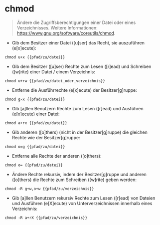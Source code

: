 # chmod

> Ändere die Zugriffsberechtigungen einer Datei oder eines Verzeichnisses.
> Weitere Informationen: <https://www.gnu.org/software/coreutils/chmod>.

- Gib dem Besitzer einer Datei ([u]ser) das Recht, sie auszuführen (e[x]ecute):

`chmod u+x {{pfad/zu/datei}}`

- Gib dem Besitzer ([u]ser) Rechte zum Lesen ([r]ead) und Schreiben ([w]rite) einer Datei / einem Verzeichnis:

`chmod u+rw {{pfad/zu/datei_oder_verzeichnis}}`

- Entferne die Ausführrechte (e[x]ecute) der Besitzer[g]ruppe:

`chmod g-x {{pfad/zu/datei}}`

- Gib [a]llen Benutzern Rechte zum Lesen ([r]ead) und Ausführen (e[x]ecute) einer Datei:

`chmod a+rx {{pfad/zu/datei}}`

- Gib anderen ([o]thers) (nicht in der Besitzer[g]ruppe) die gleichen Rechte wie der Besitzer[g]ruppe:

`chmod o=g {{pfad/zu/datei}}`

- Entferne alle Rechte der anderen ([o]thers):

`chmod o= {{pfad/zu/datei}}`

- Ändere Rechte rekursiv, indem der Besitzer[g]ruppe und anderen ([o]thers) die Rechte zum Schreiben ([w]rite) geben werden:

`chmod -R g+w,o+w {{pfad/zu/verzeichnis}}`

- Gib [a]llen Benutzern rekursiv Rechte zum Lesen ([r]ead) von Dateien und Ausführen (e[X]ecute) von Unterverzeichnissen innerhalb eines Verzeichnis:

`chmod -R a+rX {{pfad/zu/verzeichnis}}`
